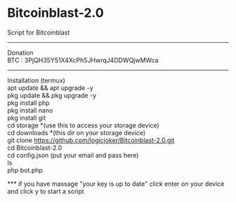 # Bitcoinblast-2.0
Script for Bitcoinblast
*****
Donation<br>
BTC : 3PjQH35Y51X4XcPh5JHwrqJ4DDWQjwMWca <br>
*****
Installation (termux)<br>
apt update && apt upgrade -y<br>
pkg update && pkg upgrade -y<br>
pkg install php<br>
pkg install nano<br>
pkg install git<br>
cd storage *(use this to access your storage device) <br>
cd downloads *(this dir on your storage device)  <br>
git clone https://github.com/logicjoker/Bitcoinblast-2.0.git<br>
cd Bitcoinblast-2.0<br>
cd config.json (put your email and pass here)<br>
ls<br>
php bot.php <br>

*** if you have massage "your key is up to date" click enter on your device and click y to start a script
